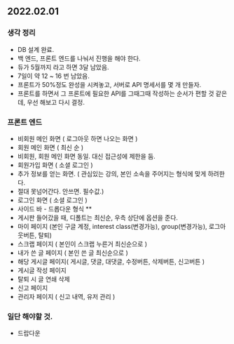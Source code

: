 ## 2022.02.01

### 생각 정리
- DB 설계 완료.
- 백 엔드, 프론트 엔드를 나눠서 진행을 해야 한다.
- 듀가 5월까지 라고 하면 3달 남았음.
- 7일이 약 12 ~ 16 번 남았음.
- 프론트가 50%정도 완성을 시켜놓고, 서버로 API 명세서를 몇 개 만들자.
- 프론트를 하면서 그 프론트에 필요한 API를 그때그때 작성하는 순서가 편할 것 같은데, 우선 해보고 다시 결정.

### 프론트 엔드
- 비회원 메인 화면 ( 로그아웃 하면 나오는 화면 )
- 회원 메인 화면 ( 최신 순 )
- 비회원, 회원 메인 화면 동일. 대신 접근성에 제한을 둠.
- 회원가입 화면 ( 소셜 로그인 )
- 추가 정보를 얻는 화면. ( 관심있는 강의, 본인 소속을 주어지는 형식에 맞게 하려한다.
- 절대 못넘어간다. 안쓰면. 필수값.)
- 로그인 화면 ( 소셜 로그인 )
- 사이드 바 - 드롭다운 형식 **
- 게시판 들어갔을 때, 디폴트는 최신순, 우측 상단에 옵션을 준다.
- 마이 페이지 (본인 구글 계정, interest class(변경가능), group(변경가능), 로그아웃버튼, 탈퇴)
- 스크랩 페이지 ( 본인이 스크랩 누른거 최신순으로 )
- 내가 쓴 글 페이지 ( 본인 쓴 글 최신순으로 )
- 해당 게시글 페이지( 게시글, 댓글, 대댓글, 수정버튼, 삭제버튼, 신고버튼 )
- 게시글 작성 페이지
- 탈퇴 시 글 연쇄 삭제
- 신고 페이지
- 관리자 페이지 ( 신고 내역, 유저 관리 )

### 일단 해야할 것.
- 드랍다운